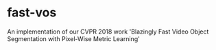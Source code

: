 # fast-vos
An implementation of our CVPR 2018 work 'Blazingly Fast Video Object Segmentation with Pixel-Wise Metric Learning'
